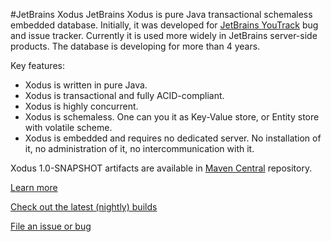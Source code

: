 #JetBrains Xodus
JetBrains Xodus is pure Java transactional schemaless embedded database. Initially, it was developed for
[JetBrains YouTrack](http://jetbrains.com/youtrack) bug and issue tracker. Currently it is used more widely in
JetBrains server-side products. The database is developing for more than 4 years.

Key features:
- Xodus is written in pure Java.
- Xodus is transactional and fully ACID-compliant.
- Xodus is highly concurrent.
- Xodus is schemaless. One can you it as Key-Value store, or Entity store with volatile scheme.
- Xodus is embedded and requires no dedicated server. No installation of it, no administration of it, no intercommunication with it.

Xodus 1.0-SNAPSHOT artifacts are available in [Maven Central](https://oss.sonatype.org/content/repositories/snapshots/org/jetbrains/xodus) repository.

[Learn more](https://github.com/JetBrains/xodus/wiki)

[Check out the latest (nightly) builds](https://teamcity.jetbrains.com/viewType.html?buildTypeId=Xodus_Build)

[File an issue or bug](http://xodus.myjetbrains.com/youtrack)